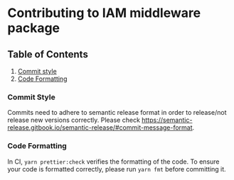 # Contributing to IAM middleware package

## Table of Contents

1. [Commit style](#commit-style)
1. [Code Formatting](#code-formatting)

### Commit Style

Commits need to adhere to semantic release format in order to release/not release new versions correctly.
Please check https://semantic-release.gitbook.io/semantic-release/#commit-message-format.

### Code Formatting

In CI, `yarn prettier:check` verifies the formatting of the code. To ensure your code is formatted correctly, please
run `yarn fmt` before committing it.
